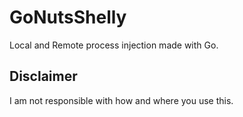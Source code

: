 # GoNutsShelly
Local and Remote process injection made with Go.

## Disclaimer
I am not responsible with how and where you use this. 
